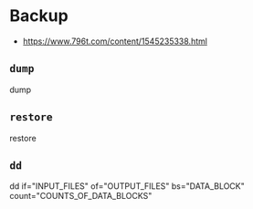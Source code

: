 # Backup

- https://www.796t.com/content/1545235338.html

## `dump`

dump

## `restore`

restore

## `dd`

dd if="INPUT_FILES" of="OUTPUT_FILES" bs="DATA_BLOCK" count="COUNTS_OF_DATA_BLOCKS"
